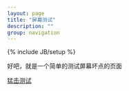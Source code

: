 ```yaml
---
layout: page
title: "屏幕测试"
description: ""
group: navigation
---
```

{% include JB/setup %}

好吧，就是一个简单的测试屏幕坏点的页面

[猛击测试](http://dextly.tk/sreentest)